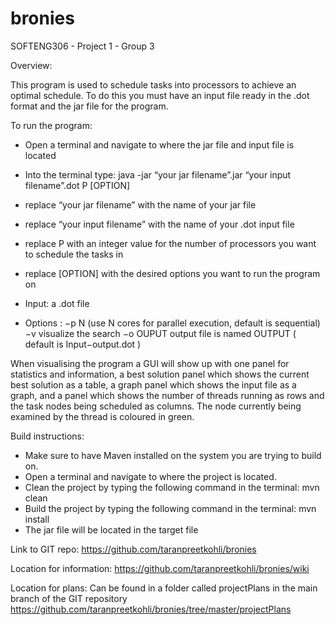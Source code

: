 # bronies
SOFTENG306 - Project 1 - Group 3

Overview:

This program is used to schedule tasks into processors to achieve an optimal schedule. To do this you must have an input file ready in the .dot format and the jar file for the program.

To run the program:
- Open a terminal and navigate to where the jar file and input file is located
- Into the terminal type: java -jar “your jar filename”.jar “your input filename”.dot P [OPTION] 

- replace “your jar filename” with the name of your jar file
- replace “your input filename” with the name of your .dot input file 
- replace P with an integer value for the number of processors you want to schedule the tasks in
- replace [OPTION] with the desired options you want to run the program on

- Input: a .dot file
- Options : −p N (use N cores for parallel execution, default is sequential) 
            −v visualize the search 
            −o OUPUT output file is named OUTPUT ( default is Input−output.dot )

When visualising the program a GUI will show up with one panel for statistics and information, a best solution panel which shows the current best solution as a table, a graph panel which shows the input file as a graph, and a panel which shows the number of threads running as rows and the task nodes being scheduled as columns. The node currently being examined by the thread is coloured in green.


Build instructions: 

- Make sure to have Maven installed on the system you are trying to build on.
- Open a terminal and navigate to where the project is located.
- Clean the project by typing the following command in the terminal: mvn clean
- Build the project by typing the following command in the terminal: mvn install
- The jar file will be located in the target file

Link to GIT repo:
https://github.com/taranpreetkohli/bronies

Location for information:
https://github.com/taranpreetkohli/bronies/wiki

Location for plans:
Can be found in a folder called projectPlans in the main branch of the GIT repository
https://github.com/taranpreetkohli/bronies/tree/master/projectPlans





